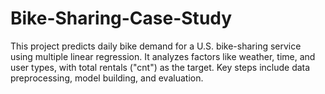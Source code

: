 # Bike-Sharing-Case-Study
This project predicts daily bike demand for a U.S. bike-sharing service using multiple linear regression. It analyzes factors like weather, time, and user types, with total rentals ("cnt") as the target. Key steps include data preprocessing, model building, and evaluation.
